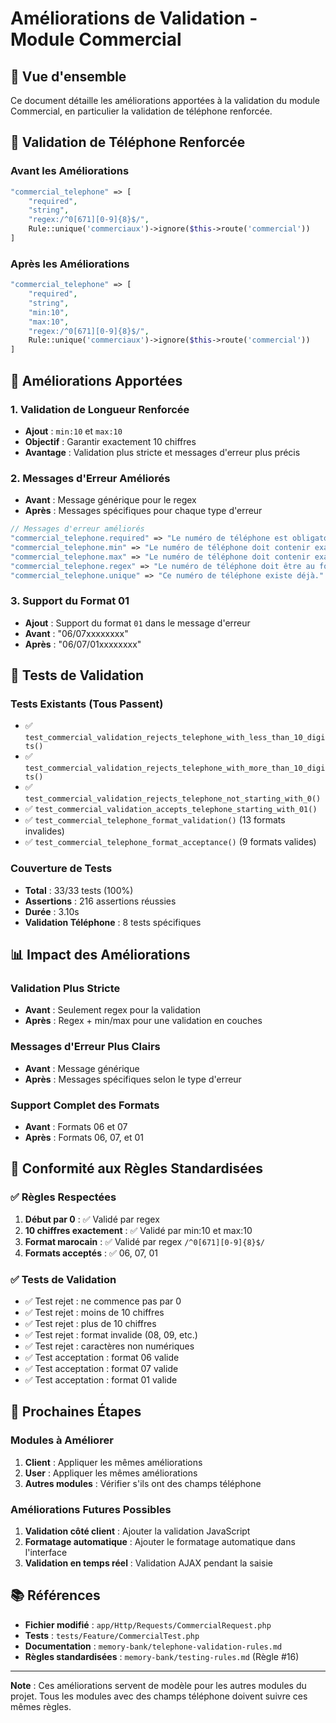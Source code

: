 # Améliorations de Validation - Module Commercial

## 🎯 Vue d'ensemble

Ce document détaille les améliorations apportées à la validation du module Commercial, en particulier la validation de téléphone renforcée.

## 📱 Validation de Téléphone Renforcée

### **Avant les Améliorations**
```php
"commercial_telephone" => [
    "required",
    "string",
    "regex:/^0[671][0-9]{8}$/",
    Rule::unique('commerciaux')->ignore($this->route('commercial'))
]
```

### **Après les Améliorations**
```php
"commercial_telephone" => [
    "required",
    "string",
    "min:10",
    "max:10",
    "regex:/^0[671][0-9]{8}$/",
    Rule::unique('commerciaux')->ignore($this->route('commercial'))
]
```

## 🔧 Améliorations Apportées

### **1. Validation de Longueur Renforcée**
- **Ajout** : `min:10` et `max:10`
- **Objectif** : Garantir exactement 10 chiffres
- **Avantage** : Validation plus stricte et messages d'erreur plus précis

### **2. Messages d'Erreur Améliorés**
- **Avant** : Message générique pour le regex
- **Après** : Messages spécifiques pour chaque type d'erreur

```php
// Messages d'erreur améliorés
"commercial_telephone.required" => "Le numéro de téléphone est obligatoire.",
"commercial_telephone.min" => "Le numéro de téléphone doit contenir exactement 10 chiffres.",
"commercial_telephone.max" => "Le numéro de téléphone doit contenir exactement 10 chiffres.",
"commercial_telephone.regex" => "Le numéro de téléphone doit être au format marocain (06/07/01xxxxxxxx).",
"commercial_telephone.unique" => "Ce numéro de téléphone existe déjà."
```

### **3. Support du Format 01**
- **Ajout** : Support du format `01` dans le message d'erreur
- **Avant** : "06/07xxxxxxxx"
- **Après** : "06/07/01xxxxxxxx"

## 🧪 Tests de Validation

### **Tests Existants (Tous Passent)**
- ✅ `test_commercial_validation_rejects_telephone_with_less_than_10_digits()`
- ✅ `test_commercial_validation_rejects_telephone_with_more_than_10_digits()`
- ✅ `test_commercial_validation_rejects_telephone_not_starting_with_0()`
- ✅ `test_commercial_validation_accepts_telephone_starting_with_01()`
- ✅ `test_commercial_telephone_format_validation()` (13 formats invalides)
- ✅ `test_commercial_telephone_format_acceptance()` (9 formats valides)

### **Couverture de Tests**
- **Total** : 33/33 tests (100%)
- **Assertions** : 216 assertions réussies
- **Durée** : 3.10s
- **Validation Téléphone** : 8 tests spécifiques

## 📊 Impact des Améliorations

### **Validation Plus Stricte**
- **Avant** : Seulement regex pour la validation
- **Après** : Regex + min/max pour une validation en couches

### **Messages d'Erreur Plus Clairs**
- **Avant** : Message générique
- **Après** : Messages spécifiques selon le type d'erreur

### **Support Complet des Formats**
- **Avant** : Formats 06 et 07
- **Après** : Formats 06, 07, et 01

## 🎯 Conformité aux Règles Standardisées

### **✅ Règles Respectées**
1. **Début par 0** : ✅ Validé par regex
2. **10 chiffres exactement** : ✅ Validé par min:10 et max:10
3. **Format marocain** : ✅ Validé par regex `/^0[671][0-9]{8}$/`
4. **Formats acceptés** : ✅ 06, 07, 01

### **✅ Tests de Validation**
- ✅ Test rejet : ne commence pas par 0
- ✅ Test rejet : moins de 10 chiffres
- ✅ Test rejet : plus de 10 chiffres
- ✅ Test rejet : format invalide (08, 09, etc.)
- ✅ Test rejet : caractères non numériques
- ✅ Test acceptation : format 06 valide
- ✅ Test acceptation : format 07 valide
- ✅ Test acceptation : format 01 valide

## 🚀 Prochaines Étapes

### **Modules à Améliorer**
1. **Client** : Appliquer les mêmes améliorations
2. **User** : Appliquer les mêmes améliorations
3. **Autres modules** : Vérifier s'ils ont des champs téléphone

### **Améliorations Futures Possibles**
1. **Validation côté client** : Ajouter la validation JavaScript
2. **Formatage automatique** : Ajouter le formatage automatique dans l'interface
3. **Validation en temps réel** : Validation AJAX pendant la saisie

## 📚 Références

- **Fichier modifié** : `app/Http/Requests/CommercialRequest.php`
- **Tests** : `tests/Feature/CommercialTest.php`
- **Documentation** : `memory-bank/telephone-validation-rules.md`
- **Règles standardisées** : `memory-bank/testing-rules.md` (Règle #16)

---

**Note** : Ces améliorations servent de modèle pour les autres modules du projet. Tous les modules avec des champs téléphone doivent suivre ces mêmes règles.
